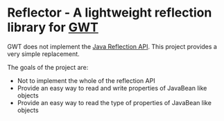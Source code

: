 Reflector - A lightweight reflection library for [GWT](http://code.google.com/webtoolkit/ "GWT Homepage")
====================================================

GWT does not implement the [Java Reflection API](http://docs.oracle.com/javase/7/docs/api/java/lang/reflect/package-summary.html).
This project provides a very simple replacement. 

The goals of the project are:

*  Not to implement the whole of the reflection API
*  Provide an easy way to read and write properties of JavaBean like objects
*  Provide an easy way to read the type of properties of JavaBean like objects


